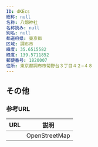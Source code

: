 ```yaml
---
ID: dKEcs
総称: null
名称: 八剱神社
名称読み: null
別名: null
都道府県: 東京都
区域: 調布市
緯度: 35.6515582
経度: 139.5711852
郵便番号: 1820007
住所: 東京都調布市菊野台３丁目４２−４８
---
```


## その他

### 参考URL

| URL | 説明          |
| --- | ------------- |
|     | OpenStreetMap |
